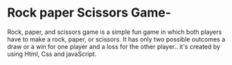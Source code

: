 # Rock paper Scissors Game-


Rock, paper, and scissors game is a simple fun game in which both players have to make a rock, paper, or scissors. It has only two possible outcomes a draw or a win for one player and a loss for the other player.. it's created by using Html, Css and javaScript.
